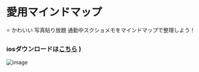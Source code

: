 
# 愛用マインドマップ

⭐️  かわいい 写真貼り放題 通勤中スクショメモをマインドマップで整理しよう！

### iosダウンロードは[こちら](https://apps.apple.com/jp/app/life-mind/id6496865571) )


![image](https://github.com/user-attachments/assets/dc277bb2-1e71-4c6b-8989-11a737920eab)

